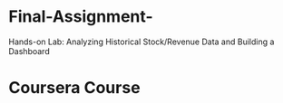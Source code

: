 # Final-Assignment-
Hands-on Lab: Analyzing Historical Stock/Revenue Data and Building a Dashboard
# Coursera Course
